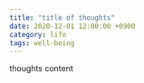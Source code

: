 ```yaml
---
title: "title of thoughts"
date: 2020-12-01 12:00:00 +0900
category: life
tags: well-being
---
```


thoughts content
